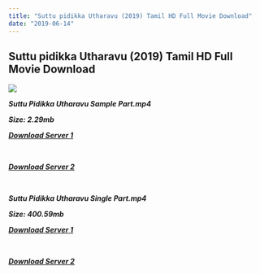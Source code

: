 ```yaml
---
title: "Suttu pidikka Utharavu (2019) Tamil HD Full Movie Download"
date: "2019-06-14"
---
```


## Suttu pidikka Utharavu (2019) Tamil HD Full Movie Download

[![](https://1.bp.blogspot.com/-jmtws0UjKs0/XQC5NWXj9rI/AAAAAAAAAHw/v6jbcVP1otk8gtgQ7PyV5tDxz-CHqdHfQCLcBGAs/s640/7c88c88d-730e-4ec7-9bf2-0039305067f7.jpeg)](https://1.bp.blogspot.com/-jmtws0UjKs0/XQC5NWXj9rI/AAAAAAAAAHw/v6jbcVP1otk8gtgQ7PyV5tDxz-CHqdHfQCLcBGAs/s1600/7c88c88d-730e-4ec7-9bf2-0039305067f7.jpeg)

**_Suttu Pidikka Utharavu Sample Part.mp4_**

**_Size: 2.29mb_**

**_[Download Server 1](http://b7.wetransfer.vip/files/Tamil{c159298fb141cbadc7232f68964181f47c3dba5abf1fc31c2462b14f0846cd70}20Movies/Tamil{c159298fb141cbadc7232f68964181f47c3dba5abf1fc31c2462b14f0846cd70}202019{c159298fb141cbadc7232f68964181f47c3dba5abf1fc31c2462b14f0846cd70}20Movies/Suttu{c159298fb141cbadc7232f68964181f47c3dba5abf1fc31c2462b14f0846cd70}20Pidikka{c159298fb141cbadc7232f68964181f47c3dba5abf1fc31c2462b14f0846cd70}20Utharavu{c159298fb141cbadc7232f68964181f47c3dba5abf1fc31c2462b14f0846cd70}20(2019)/Suttu{c159298fb141cbadc7232f68964181f47c3dba5abf1fc31c2462b14f0846cd70}20Pidikka{c159298fb141cbadc7232f68964181f47c3dba5abf1fc31c2462b14f0846cd70}20Utharavu{c159298fb141cbadc7232f68964181f47c3dba5abf1fc31c2462b14f0846cd70}20(2019){c159298fb141cbadc7232f68964181f47c3dba5abf1fc31c2462b14f0846cd70}20HDRip/Suttu{c159298fb141cbadc7232f68964181f47c3dba5abf1fc31c2462b14f0846cd70}20Pidikka{c159298fb141cbadc7232f68964181f47c3dba5abf1fc31c2462b14f0846cd70}20Utharavu{c159298fb141cbadc7232f68964181f47c3dba5abf1fc31c2462b14f0846cd70}20(2019){c159298fb141cbadc7232f68964181f47c3dba5abf1fc31c2462b14f0846cd70}20Sample{c159298fb141cbadc7232f68964181f47c3dba5abf1fc31c2462b14f0846cd70}20(640x360).mp4)_**

**_[  
](http://b7.wetransfer.vip/files/Tamil{c159298fb141cbadc7232f68964181f47c3dba5abf1fc31c2462b14f0846cd70}20Movies/Tamil{c159298fb141cbadc7232f68964181f47c3dba5abf1fc31c2462b14f0846cd70}202019{c159298fb141cbadc7232f68964181f47c3dba5abf1fc31c2462b14f0846cd70}20Movies/Suttu{c159298fb141cbadc7232f68964181f47c3dba5abf1fc31c2462b14f0846cd70}20Pidikka{c159298fb141cbadc7232f68964181f47c3dba5abf1fc31c2462b14f0846cd70}20Utharavu{c159298fb141cbadc7232f68964181f47c3dba5abf1fc31c2462b14f0846cd70}20(2019)/Suttu{c159298fb141cbadc7232f68964181f47c3dba5abf1fc31c2462b14f0846cd70}20Pidikka{c159298fb141cbadc7232f68964181f47c3dba5abf1fc31c2462b14f0846cd70}20Utharavu{c159298fb141cbadc7232f68964181f47c3dba5abf1fc31c2462b14f0846cd70}20(2019){c159298fb141cbadc7232f68964181f47c3dba5abf1fc31c2462b14f0846cd70}20HDRip/Suttu{c159298fb141cbadc7232f68964181f47c3dba5abf1fc31c2462b14f0846cd70}20Pidikka{c159298fb141cbadc7232f68964181f47c3dba5abf1fc31c2462b14f0846cd70}20Utharavu{c159298fb141cbadc7232f68964181f47c3dba5abf1fc31c2462b14f0846cd70}20(2019){c159298fb141cbadc7232f68964181f47c3dba5abf1fc31c2462b14f0846cd70}20Sample{c159298fb141cbadc7232f68964181f47c3dba5abf1fc31c2462b14f0846cd70}20(640x360).mp4)_**

**_[Download Server 2](http://b7.wetransfer.vip/files/Tamil{c159298fb141cbadc7232f68964181f47c3dba5abf1fc31c2462b14f0846cd70}20Movies/Tamil{c159298fb141cbadc7232f68964181f47c3dba5abf1fc31c2462b14f0846cd70}202019{c159298fb141cbadc7232f68964181f47c3dba5abf1fc31c2462b14f0846cd70}20Movies/Suttu{c159298fb141cbadc7232f68964181f47c3dba5abf1fc31c2462b14f0846cd70}20Pidikka{c159298fb141cbadc7232f68964181f47c3dba5abf1fc31c2462b14f0846cd70}20Utharavu{c159298fb141cbadc7232f68964181f47c3dba5abf1fc31c2462b14f0846cd70}20(2019)/Suttu{c159298fb141cbadc7232f68964181f47c3dba5abf1fc31c2462b14f0846cd70}20Pidikka{c159298fb141cbadc7232f68964181f47c3dba5abf1fc31c2462b14f0846cd70}20Utharavu{c159298fb141cbadc7232f68964181f47c3dba5abf1fc31c2462b14f0846cd70}20(2019){c159298fb141cbadc7232f68964181f47c3dba5abf1fc31c2462b14f0846cd70}20HDRip/Suttu{c159298fb141cbadc7232f68964181f47c3dba5abf1fc31c2462b14f0846cd70}20Pidikka{c159298fb141cbadc7232f68964181f47c3dba5abf1fc31c2462b14f0846cd70}20Utharavu{c159298fb141cbadc7232f68964181f47c3dba5abf1fc31c2462b14f0846cd70}20(2019){c159298fb141cbadc7232f68964181f47c3dba5abf1fc31c2462b14f0846cd70}20Sample{c159298fb141cbadc7232f68964181f47c3dba5abf1fc31c2462b14f0846cd70}20(640x360).mp4)_**

**_[  
](http://b7.wetransfer.vip/files/Tamil{c159298fb141cbadc7232f68964181f47c3dba5abf1fc31c2462b14f0846cd70}20Movies/Tamil{c159298fb141cbadc7232f68964181f47c3dba5abf1fc31c2462b14f0846cd70}202019{c159298fb141cbadc7232f68964181f47c3dba5abf1fc31c2462b14f0846cd70}20Movies/Suttu{c159298fb141cbadc7232f68964181f47c3dba5abf1fc31c2462b14f0846cd70}20Pidikka{c159298fb141cbadc7232f68964181f47c3dba5abf1fc31c2462b14f0846cd70}20Utharavu{c159298fb141cbadc7232f68964181f47c3dba5abf1fc31c2462b14f0846cd70}20(2019)/Suttu{c159298fb141cbadc7232f68964181f47c3dba5abf1fc31c2462b14f0846cd70}20Pidikka{c159298fb141cbadc7232f68964181f47c3dba5abf1fc31c2462b14f0846cd70}20Utharavu{c159298fb141cbadc7232f68964181f47c3dba5abf1fc31c2462b14f0846cd70}20(2019){c159298fb141cbadc7232f68964181f47c3dba5abf1fc31c2462b14f0846cd70}20HDRip/Suttu{c159298fb141cbadc7232f68964181f47c3dba5abf1fc31c2462b14f0846cd70}20Pidikka{c159298fb141cbadc7232f68964181f47c3dba5abf1fc31c2462b14f0846cd70}20Utharavu{c159298fb141cbadc7232f68964181f47c3dba5abf1fc31c2462b14f0846cd70}20(2019){c159298fb141cbadc7232f68964181f47c3dba5abf1fc31c2462b14f0846cd70}20Sample{c159298fb141cbadc7232f68964181f47c3dba5abf1fc31c2462b14f0846cd70}20(640x360).mp4)_**

**_Suttu Pidikka Utharavu Single Part.mp4_**

**_Size: 400.59mb_**

**_[Download Server 1](http://p1.wetransfer.vip/files/Suttu{c159298fb141cbadc7232f68964181f47c3dba5abf1fc31c2462b14f0846cd70}20Pidikka{c159298fb141cbadc7232f68964181f47c3dba5abf1fc31c2462b14f0846cd70}20Utharavu.mp4)_**

**_[  
](http://p1.wetransfer.vip/files/Suttu{c159298fb141cbadc7232f68964181f47c3dba5abf1fc31c2462b14f0846cd70}20Pidikka{c159298fb141cbadc7232f68964181f47c3dba5abf1fc31c2462b14f0846cd70}20Utharavu.mp4)_**

**_[Download Server 2](http://p1.wetransfer.vip/files/Suttu{c159298fb141cbadc7232f68964181f47c3dba5abf1fc31c2462b14f0846cd70}20Pidikka{c159298fb141cbadc7232f68964181f47c3dba5abf1fc31c2462b14f0846cd70}20Utharavu.mp4)_**
